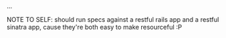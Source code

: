 ...

NOTE TO SELF: should run specs against a restful rails app and a restful sinatra app, cause they're both easy to make resourceful  :P
